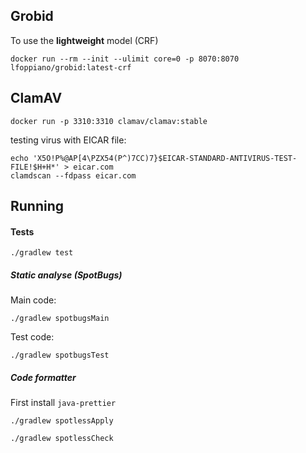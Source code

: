 ## Grobid

To use the **lightweight** model (CRF)

```shell
docker run --rm --init --ulimit core=0 -p 8070:8070 lfoppiano/grobid:latest-crf
```

## ClamAV

```shell
docker run -p 3310:3310 clamav/clamav:stable
```

testing virus with EICAR file:

```
echo 'X5O!P%@AP[4\PZX54(P^)7CC)7}$EICAR-STANDARD-ANTIVIRUS-TEST-FILE!$H+H*' > eicar.com
clamdscan --fdpass eicar.com
```

## Running

#### Tests

```shell
./gradlew test
```

##### Static analyse (SpotBugs)

Main code:

```shell
./gradlew spotbugsMain
```

Test code: 

```shell
./gradlew spotbugsTest
```

##### Code formatter

First install `java-prettier`

```shell
./gradlew spotlessApply
```

```shell
./gradlew spotlessCheck
```
